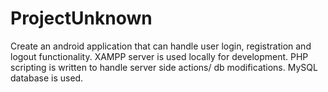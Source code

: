 # ProjectUnknown
Create an android application that can handle user login, registration and logout functionality. XAMPP server is used locally for development.
PHP scripting is written to handle server side actions/ db modifications.
MySQL database is used.
